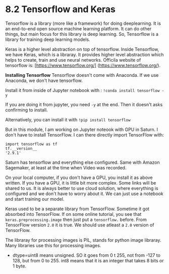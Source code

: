 # 8.2 Tensorflow and Keras

Tensorflow is a library (more like a framework) for doing deeplearning. It is an end-to-end open source machine learning platform.  It can do other things, but main focus for this library is deep learning. So, Tensorflow is a library for training deep learning models. 

Keras is a higher level abstraction on top of tensorflow. Inside Tensorflow, we have Keras, which is a libraray. It provides higher level abstraction which helps to create, train and use neural networks. Officila website of tensorflow is: [https://www.tensorflow.org/] (https://www.tensorflow.org/).

**Installing Tensorflow**
Tensorflow doesn't come with Anaconda. If we use Anaconda, we don't have tensorflow.

Install it from inside of Jupyter notebook with : `!conda install tensorflow -y`

If you are doing it from jupyter, you need `-y` at the end. Then it doesn't asks confirming to install.

Alternatively, you can install it with `!pip install tensorflow` 


But in this module, I am working on Jupyter noteook with GPU in Saturn. I don't have to install TensorFlow. I can there directly import TensorFlow with:

```
import tensorflow as tf
tf.__version__
'2.9.1'
```

Saturn has tensorflow and everything else configured. Same with Amazon Sagemaker, at least at the time when Video was recorded. 

On your local computer, if you don't have a GPU, you install it as above written. If you have a GPU, it is little bit more complex. Some links will be shared to us. It is always better to use cloud solution, where everything is configured and we don't have to worry about it. We can just use a notebook and start training our model.

Keras used to be a separate library from TensorFlow. Sometime it got absorbed into TensorFlow. If on some online tutorial, you see that `keras.preprocessing.image` then just put a `tensorflow.` before. From TensorFlow version `2.0` it is true. We should use atleast a `2.0` version of TensorFlow.

The libraray for processing images is PIL, stands for python image libraray. Many libraries use this for processing images. 

- dtype=uint8 means unsigned. SO it goes from 0 t 255, not from -127 to 128, but from 0 to 255. int8 means that it is an integer that takes 8 bits or 1 byte. 